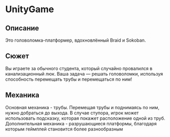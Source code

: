 # UnityGame

## Описание
Это головоломка-платформер, вдохновлённый Braid и Sokoban.

## Сюжет
Вы играете за обычного студента, который случайно провалился в канализационный люк. Ваша задача — решать головоломки, используя способность перемещать трубы и перемещаться по ним!

## Механика
Основная механика - трубы. Перемещая трубы и поднимаясь по ним, нужно добраться до выхода. В случае ступора, игрок может использовать подсказку, которая покажет расположение одной из труб.
Дополнительная механика - разрушающиеся платформы, благодаря которым геймплей становится более разнообразным
